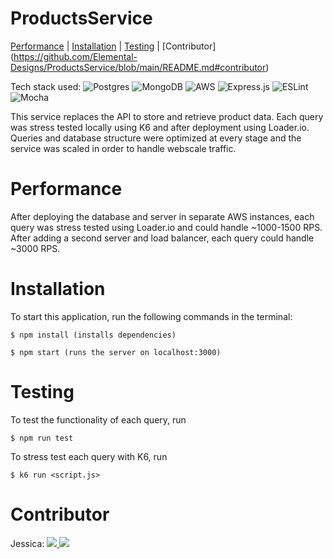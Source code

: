 # ProductsService
[Performance](https://github.com/Elemental-Designs/ProductsService/blob/main/README.md#performance) | [Installation](https://github.com/Elemental-Designs/ProductsService/blob/main/README.md#installation) | [Testing](https://github.com/Elemental-Designs/ProductsService/blob/main/README.md#testing) | [Contributor] (https://github.com/Elemental-Designs/ProductsService/blob/main/README.md#contributor)

Tech stack used: ![Postgres](https://img.shields.io/badge/postgres-%23316192.svg?style=for-the-badge&logo=postgresql&logoColor=white) ![MongoDB](https://img.shields.io/badge/MongoDB-%234ea94b.svg?style=for-the-badge&logo=mongodb&logoColor=white) ![AWS](https://img.shields.io/badge/AWS-%23FF9900.svg?style=for-the-badge&logo=amazon-aws&logoColor=white) ![Express.js](https://img.shields.io/badge/express.js-%23404d59.svg?style=for-the-badge&logo=express&logoColor=%2361DAFB) ![ESLint](https://img.shields.io/badge/ESLint-4B3263?style=for-the-badge&logo=eslint&logoColor=white) ![Mocha](https://img.shields.io/badge/-mocha-%238D6748?style=for-the-badge&logo=mocha&logoColor=white)

This service replaces the API to store and retrieve product data. Each query was stress tested locally using K6 and after deployment using Loader.io. Queries and database structure were optimized at every stage and the service was scaled in order to handle webscale traffic.

# Performance
After deploying the database and server in separate AWS instances, each query was stress tested using Loader.io and could handle ~1000-1500 RPS. After adding a second server and load balancer, each query could handle ~3000 RPS. 

# Installation
To start this application, run the following commands in the terminal: 
```
$ npm install (installs dependencies)

$ npm start (runs the server on localhost:3000)
```
# Testing
To test the functionality of each query, run 
```
$ npm run test
```
To stress test each query with K6, run
```
$ k6 run <script.js>
```
# Contributor
Jessica: 
         <a href="https://github.com/codingavatar">
         <img src="https://img.shields.io/badge/github%20-%23121011.svg?&style=for-the-badge&logo=github&logoColor=white"/>
         </a>
         <a href="https://www.linkedin.com/in/jessica-chen-md/">
         <img src="https://img.shields.io/badge/linkedin%20-%230077B5.svg?&style=for-the-badge&logo=linkedin&logoColor=white"/>
         </a>
         
